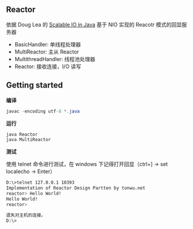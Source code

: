 ## Reactor

依据 Doug Lea 的 [Scalable IO in Java](http://gee.cs.oswego.edu/dl/cpjslides/nio.pdf) 基于 NIO 实现的 Reacotr 模式的回显服务器

- BasicHandler: 单线程处理器
- MultiReactor: 主从 Reactor
- MultithreadHandler: 线程池处理器
- Reactor: 接收连接，I/O 读写

## Getting started

**编译**

```java
javac -encoding utf-8 *.java
```

**运行**

```java
java Reactor
java MultiReactor
```

**测试**

使用 telnet 命令进行测试，在 windows 下记得打开回显（ctrl+] -> set localecho -> Enter）

```bash
D:\>telnet 127.0.0.1 10393
Implementation of Reactor Design Partten by tonwu.net
reactor> Hello World!
Hello World!
reactor>

遗失对主机的连接。
D:\>
```
